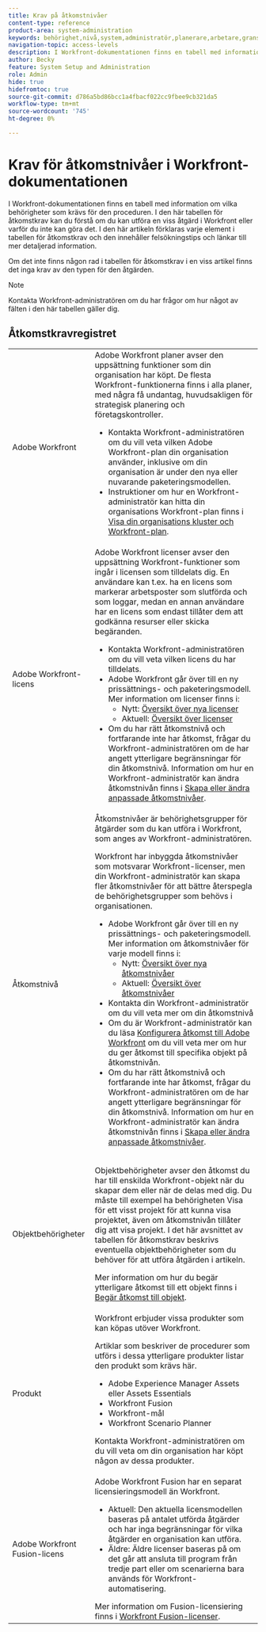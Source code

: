 ```yaml
---
title: Krav på åtkomstnivåer
content-type: reference
product-area: system-administration
keywords: behörighet,nivå,system,administratör,planerare,arbetare,granskare,begärande,extern,användare
navigation-topic: access-levels
description: I Workfront-dokumentationen finns en tabell med information om vilka behörigheter som krävs för proceduren. I den här artikeln förklaras tabellen över åtkomstkrav mer ingående och den innehåller länkar för mer information.
author: Becky
feature: System Setup and Administration
role: Admin
hide: true
hidefromtoc: true
source-git-commit: d786a5bd86bcc1a4fbacf022cc9fbee9cb321da5
workflow-type: tm+mt
source-wordcount: '745'
ht-degree: 0%

---
```


# Krav för åtkomstnivåer i Workfront-dokumentationen

I Workfront-dokumentationen finns en tabell med information om vilka behörigheter som krävs för den proceduren. I den här tabellen för åtkomstkrav kan du förstå om du kan utföra en viss åtgärd i Workfront eller varför du inte kan göra det. I den här artikeln förklaras varje element i tabellen för åtkomstkrav och den innehåller felsökningstips och länkar till mer detaljerad information.

Om det inte finns någon rad i tabellen för åtkomstkrav i en viss artikel finns det inga krav av den typen för den åtgärden.

>[!NOTE]
>
>Kontakta Workfront-administratören om du har frågor om hur något av fälten i den här tabellen gäller dig.

## Åtkomstkravregistret

<table style="table-layout:auto"> 
 <col> 
 <col> 
 <tbody> 
  <tr> 
   <td role="rowheader">Adobe Workfront</td> 
   <td> Adobe Workfront planer avser den uppsättning funktioner som din organisation har köpt. De flesta Workfront-funktionerna finns i alla planer, med några få undantag, huvudsakligen för strategisk planering och företagskontroller. 
   <ul><li>Kontakta Workfront-administratören om du vill veta vilken Adobe Workfront-plan din organisation använder, inklusive om din organisation är under den nya eller nuvarande paketeringsmodellen.</li>
   <li>Instruktioner om hur en Workfront-administratör kan hitta din organisations Workfront-plan finns i <a href="/help/quicksilver/administration-and-setup/get-started-wf-administration/firewall-overview.md#view-your-organizations-cluster-and-workfront-plan" class="MCXref xref">Visa din organisations kluster och Workfront-plan</a>.</li></ul> </td> 
  </tr> 
  <tr> 
   <td role="rowheader">Adobe Workfront-licens</td> 
   <td> Adobe Workfront licenser avser den uppsättning Workfront-funktioner som ingår i licensen som tilldelats dig. En användare kan t.ex. ha en licens som markerar arbetsposter som slutförda och som loggar, medan en annan användare har en licens som endast tillåter dem att godkänna resurser eller skicka begäranden. <p> 
   <ul>
   <li>Kontakta Workfront-administratören om du vill veta vilken licens du har tilldelats.</li>
   <li>Adobe Workfront går över till en ny prissättnings- och paketeringsmodell. Mer information om licenser finns i:
   <ul>
   <li>Nytt: <a href="/help/quicksilver/administration-and-setup/add-users/how-access-levels-work/licenses-overview.md" class="MCXref xref">Översikt över nya licenser</a></li>
   <li>Aktuell: <a href="/help/quicksilver/administration-and-setup/add-users/access-levels-and-object-permissions/wf-licenses.md" class="MCXref xref">Översikt över licenser</a></li></ul></li>
   <li>Om du har rätt åtkomstnivå och fortfarande inte har åtkomst, frågar du Workfront-administratören om de har angett ytterligare begränsningar för din åtkomstnivå. Information om hur en Workfront-administratör kan ändra åtkomstnivån finns i <a href="../../../administration-and-setup/add-users/configure-and-grant-access/create-modify-access-levels.md" class="MCXref xref">Skapa eller ändra anpassade åtkomstnivåer</a>.
   </ul>
      </p> </td> 
  </tr> 
  <tr> 
   <td role="rowheader">Åtkomstnivå</td> 
   <td> Åtkomstnivåer är behörighetsgrupper för åtgärder som du kan utföra i Workfront, som anges av Workfront-administratören. <p>Workfront har inbyggda åtkomstnivåer som motsvarar Workfront-licenser, men din Workfront-administratör kan skapa fler åtkomstnivåer för att bättre återspegla de behörighetsgrupper som behövs i organisationen.</p>
   <ul>
    <li>Adobe Workfront går över till en ny prissättnings- och paketeringsmodell. Mer information om åtkomstnivåer för varje modell finns i:
   <ul>
   <li>Nytt: <a href="/help/quicksilver/administration-and-setup/add-users/how-access-levels-work/access-level-overview.md" class="MCXref xref">Översikt över nya åtkomstnivåer</a></li>
   <li>Aktuell: <a href="/help/quicksilver/administration-and-setup/add-users/access-levels-and-object-permissions/access-levels-overview.md" class="MCXref xref">Översikt över åtkomstnivåer</a></li></ul></li>
    <li>Kontakta din Workfront-administratör om du vill veta mer om din åtkomstnivå</li>
    <li>Om du är Workfront-administratör kan du läsa <a href="../../../administration-and-setup/add-users/configure-and-grant-access/configure-access.md" class="MCXref xref">Konfigurera åtkomst till Adobe Workfront</a> om du vill veta mer om hur du ger åtkomst till specifika objekt på åtkomstnivån.</li>  
   <li>Om du har rätt åtkomstnivå och fortfarande inte har åtkomst, frågar du Workfront-administratören om de har angett ytterligare begränsningar för din åtkomstnivå. Information om hur en Workfront-administratör kan ändra åtkomstnivån finns i <a href="../../../administration-and-setup/add-users/configure-and-grant-access/create-modify-access-levels.md" class="MCXref xref">Skapa eller ändra anpassade åtkomstnivåer</a>.</li>
    </td>
  </tr> 
  <tr> 
   <td role="rowheader">Objektbehörigheter</td> 
   <td><p>Objektbehörigheter avser den åtkomst du har till enskilda Workfront-objekt när du skapar dem eller när de delas med dig. Du måste till exempel ha behörigheten Visa för ett visst projekt för att kunna visa projektet, även om åtkomstnivån tillåter dig att visa projekt. I det här avsnittet av tabellen för åtkomstkrav beskrivs eventuella objektbehörigheter som du behöver för att utföra åtgärden i artikeln.</p>
   <p>Mer information om hur du begär ytterligare åtkomst till ett objekt finns i <a href="../../../workfront-basics/grant-and-request-access-to-objects/request-access.md" class="MCXref xref">Begär åtkomst till objekt</a>.</p></td> 
  </tr> 
  <tr> 
   <td role="rowheader">Produkt</td> 
   <td>Workfront erbjuder vissa produkter som kan köpas utöver Workfront.
   <p>Artiklar som beskriver de procedurer som utförs i dessa ytterligare produkter listar den produkt som krävs här.</p>
   <ul>
   <li>Adobe Experience Manager Assets eller Assets Essentials </li>
   <li>Workfront Fusion</li>
   <li>Workfront-mål</li>
   <li>Workfront Scenario Planner</li>
   </ul>
   <p>Kontakta Workfront-administratören om du vill veta om din organisation har köpt någon av dessa produkter.</p></td> 
  </tr> 
  <tr> 
   <td role="rowheader">Adobe Workfront Fusion-licens</td> 
   <td>Adobe Workfront Fusion har en separat licensieringsmodell än Workfront. 
   <ul><li>Aktuell: Den aktuella licensmodellen baseras på antalet utförda åtgärder och har inga begränsningar för vilka åtgärder en organisation kan utföra. </li>
   <li>Äldre: Äldre licenser baseras på om det går att ansluta till program från tredje part eller om scenarierna bara används för Workfront-automatisering. </li>
   </ul>
   Mer information om Fusion-licensiering finns i <a href="/help/quicksilver/workfront-fusion/get-started/license-automation-vs-integration.md" class="MCXref xref">Workfront Fusion-licenser</a>.
   </td> 
  </tr> 
 </tbody> 
</table>


